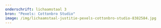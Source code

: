 ```yaml
---
onderschrift: lichaamstaal 3
bron: "Pexels: Cottonbro Studio"
image: /img/lichaamstaal-justitie-pexels-cottonbro-studio-8382584.jpg
---
```

